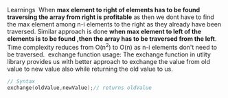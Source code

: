 Learnings
​
When **max element to right of elements has to be found** **traversing the array from right is profitable** as then we dont have to find the max element among n-i elements to the right as they already have been traversed.
Similar approach is done **when max element to left of the elements is to be found ,then the array has to be traversed from the left**.
Time complexity reduces from O(n<sup>2</sup>) to O(n) as n-i elements don't need to be traversed.
​
exchange function usage:
The exchange function in utlity library provides us with better approach to exchange the value from old value to new value also while returning the old value to us.
```c++
// Syntax
exchange(oldValue,newValue);// returns oldValue
```